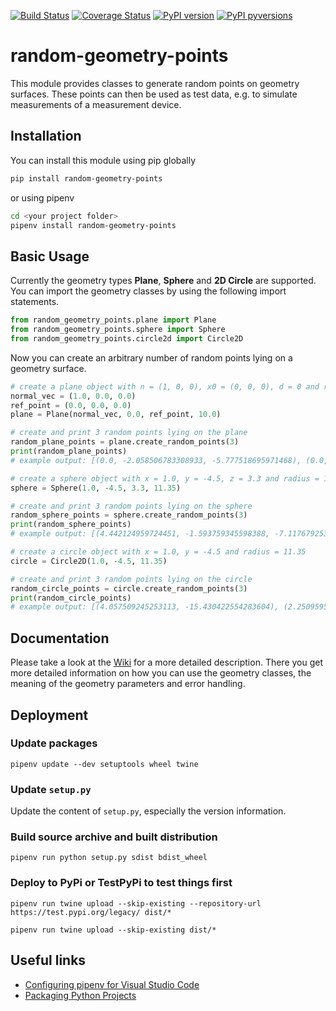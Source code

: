[![Build Status](https://travis-ci.org/brauls/random-geometry-points.svg?branch=master)](https://travis-ci.org/brauls/random-geometry-points)
[![Coverage Status](https://coveralls.io/repos/github/brauls/random-geometry-points/badge.svg?branch=master)](https://coveralls.io/github/brauls/random-geometry-points?branch=master)
[![PyPI version](https://badge.fury.io/py/random-geometry-points.svg)](https://badge.fury.io/py/random-geometry-points)
[![PyPI pyversions](https://img.shields.io/badge/python-3.6-blue.svg)](https://badge.fury.io/py/random-geometry-points)

# random-geometry-points

This module provides classes to generate random points on geometry surfaces.
These points can then be used as test data, e.g. to simulate measurements of a measurement device.

## Installation

You can install this module using pip globally
```bash
pip install random-geometry-points
```
or using pipenv
```bash
cd <your project folder>
pipenv install random-geometry-points
```

## Basic Usage

Currently the geometry types <b>Plane</b>, <b>Sphere</b> and <b>2D Circle</b> are supported.
You can import the geometry classes by using the following import statements.

```python
from random_geometry_points.plane import Plane
from random_geometry_points.sphere import Sphere
from random_geometry_points.circle2d import Circle2D
```

Now you can create an arbitrary number of random points lying on a geometry surface.

```python
# create a plane object with n = (1, 0, 0), x0 = (0, 0, 0), d = 0 and radius = 0
normal_vec = (1.0, 0.0, 0.0)
ref_point = (0.0, 0.0, 0.0)
plane = Plane(normal_vec, 0.0, ref_point, 10.0)

# create and print 3 random points lying on the plane
random_plane_points = plane.create_random_points(3)
print(random_plane_points)
# example output: [(0.0, -2.058506783308933, -5.777518695971468), (0.0, 2.501766732323411, 6.740902158795952), (0.0, 7.846400008799242, 5.304670974614023)]
```

```python
# create a sphere object with x = 1.0, y = -4.5, z = 3.3 and radius = 11.35
sphere = Sphere(1.0, -4.5, 3.3, 11.35)

# create and print 3 random points lying on the sphere
random_sphere_points = sphere.create_random_points(3)
print(random_sphere_points)
# example output: [(4.442124959724451, -1.593759345598388, -7.1176792530940025), (-7.102728837759106, -6.022944977793705, -4.500572028791214), (-10.190814503489936, -4.676727604583875, 5.1859846505890115)]
```

```python
# create a circle object with x = 1.0, y = -4.5 and radius = 11.35
circle = Circle2D(1.0, -4.5, 11.35)

# create and print 3 random points lying on the circle
random_circle_points = circle.create_random_points(3)
print(random_circle_points)
# example output: [(4.057509245253113, -15.430422554283604), (2.2509595260473114, 6.780851043436018), (9.330996610075898, 3.2082420488010035)]
```

## Documentation

Please take a look at the [Wiki](https://github.com/brauls/random-geometry-points/wiki) for a more detailed description. There you get more detailed information on how you can use the geometry classes, the meaning of the geometry parameters and error handling.

## Deployment

### Update packages

```pipenv update --dev setuptools wheel twine```

### Update ```setup.py```

Update the content of ```setup.py```, especially the version information.

### Build source archive and built distribution

```pipenv run python setup.py sdist bdist_wheel```

### Deploy to PyPi or TestPyPi to test things first

```pipenv run twine upload --skip-existing --repository-url https://test.pypi.org/legacy/ dist/*```

```pipenv run twine upload --skip-existing dist/*```

## Useful links

* [Configuring pipenv for Visual Studio Code](https://olav.it/2017/03/04/pipenv-visual-studio-code/)
* [Packaging Python Projects](https://packaging.python.org/tutorials/packaging-projects/)
